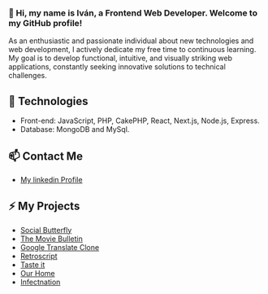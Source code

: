 ### 👋 Hi, my name is Iván, a Frontend Web Developer. Welcome to my GitHub profile!

As an enthusiastic and passionate individual about new technologies and web development, I actively dedicate my free time to continuous learning. My goal is to develop functional, intuitive, and visually striking web applications, constantly seeking innovative solutions to technical challenges.

## 🚀 Technologies 

- Front-end: JavaScript, PHP, CakePHP, React, Next.js, Node.js, Express.
- Database: MongoDB and MySql.

## 📫 Contact Me
- [My linkedin Profile](https://www.linkedin.com/in/ivangarciayebra/)

## ⚡ My Projects
- [Social Butterfly](https://social-app-demo-peach.vercel.app/)
- [The Movie Bulletin](https://the-movie-bulletin.vercel.app/)
- [Google Translate Clone](https://yebrai.github.io/google-translate-chatgpt/)
- [Retroscript](https://yebrai.github.io/retroscript/)
- [Taste it](https://taste-it-app.netlify.app/)
- [Our Home](https://ourhome.cyclic.app/)
- [Infectnation](https://yebrai.github.io/Infectnation/)
  


<!--
Here are some ideas to get you started:

- 🔭 I’m currently working on ...
- 🌱 I’m currently learning ...
- 👯 I’m looking to collaborate on ...
- 🤔 I’m looking for help with ...
- 💬 Ask me about ...
- 📫 How to reach me: ...
- 😄 Pronouns: ...
- ⚡ Fun fact: ...
-->
